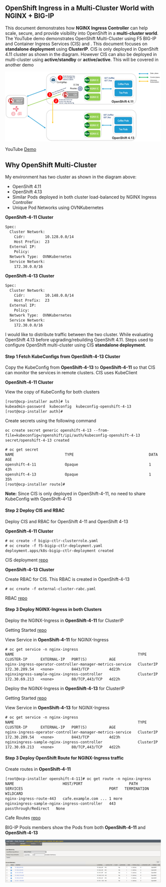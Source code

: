 ## OpenShift Ingress in a Multi-Cluster World with NGINX + BIG-IP

This document demonstrates how **NGINX Ingress Controller** can help scale, secure, and provide visibility into OpenShift in a **multi-cluster world**. The YouTube demo demonstrates OpenShift Multi-Cluster using F5 BIG-IP and Container Ingress Services (CIS) and . This document focuses on **standalone deployment** using **ClusterIP**. CIS is only deployed in OpenShift 4.11 cluster as shown in the diagram. However CIS can also be deployed in multi-cluster using **active/standby** or **active/active**. This will be covered in another demo

![architecture](https://github.com/mdditt2000/openshift-4-11/blob/main/multi-cluster-nginx/diagram/2023-08-16_11-51-42.png)


YouTube [Demo]()

## Why OpenShift Multi-Cluster

My environment has two cluster as shown in the diagram above:

* OpenShift 4.11
* OpenShift 4.13
* Similar Pods deployed in both cluster load-balanced by NGINX Ingress Controller
* Unique Pod Networks using OVNKubernetes

**OpenShift-4-11 Cluster**
```
Spec:
  Cluster Network:
    Cidr:         10.128.0.0/14
    Host Prefix:  23
  External IP:
    Policy:
  Network Type:  OVNKubernetes
  Service Network:
    172.30.0.0/16
```

**OpenShift-4-13 Cluster**
```
Spec:
  Cluster Network:
    Cidr:         10.148.0.0/14
    Host Prefix:  23
  External IP:
    Policy:
  Network Type:  OVNKubernetes
  Service Network:
    172.30.0.0/16
```

I would like to distribute traffic between the two cluster. While evaluating OpenShift 4.13 before upgrading/rebuilding OpenShift 4.11. Steps used to configure OpenShift multi-cluster using CIS **standalone deployment**.

#### Step 1 Fetch KubeConfigs from OpenShift-4-13 Cluster

Copy the KubeConfig from **OpenShift-4-13** to **OpenShift-4-11** so that CIS can monitor the services in remote clusters. CIS uses KubeClient

**OpenShift-4-11 Cluster**

View the copy of KubeConfig for both clusters

```
[root@ocp-installer auth]# ls
kubeadmin-password  kubeconfig  kubeconfig-openshift-4-13
[root@ocp-installer auth]#
```

Create secrets using the following command 

```
oc create secret generic openshift-4-13 --from-file=kubeconfig=/openshift/ipi/auth/kubeconfig-openshift-4-13
secret/openshift-4-13 created
```

```
# oc get secret
NAME                       TYPE                                  DATA   AGE
openshift-4-11             Opaque                                1      43h
openshift-4-13             Opaque                                1      35h
[root@ocp-installer route]#
```

**Note:** Since CIS is only deployed in OpenShift-4-11, no need to share KubeConfig  with OpenShift-4-13

#### Step 2 Deploy CIS and RBAC

Deploy CIS and RBAC for OpenShift 4-11 and OpenShift 4-13

**OpenShift-4-11 Cluster**

```
# oc create -f bigip-ctlr-clusterrole.yaml
# oc create -f f5-bigip-ctlr-deployment.yaml
deployment.apps/k8s-bigip-ctlr-deployment created
```
CIS deployment [repo](https://github.com/mdditt2000/openshift-4-11/blob/main/multi-cluster-nginx/openshift-4-11/cis/f5-bigip-ctlr-deployment.yaml)

**OpenShift-4-13 Cluster**

Create RBAC for CIS. This RBAC is created in OpenShift-4-13

```
# oc create -f external-cluster-rabc.yaml
```

RBAC [repo](https://github.com/mdditt2000/openshift-4-11/blob/main/multi-cluster-nginx/openshift-4-13/cis/external-cluster-rabc.yaml)

#### Step 3 Deploy NGINX-Ingress in both Clusters

Deploy the NGINX-Ingress in **OpenShift-4-11** for ClusterIP

Getting Started [repo](https://github.com/nginxinc/nginx-ingress-helm-operator#getting-started)

View Service in **OpenShift-4-11** for NGINX-Ingress

```
# oc get service -n nginx-ingress
NAME                                                        TYPE        CLUSTER-IP      EXTERNAL-IP   PORT(S)          AGE
nginx-ingress-operator-controller-manager-metrics-service   ClusterIP   172.30.209.54   <none>        8443/TCP         4d23h
nginxingress-sample-nginx-ingress-controller                ClusterIP   172.30.69.213   <none>        80/TCP,443/TCP   4d22h
```

Deploy the NGINX-Ingress in **OpenShift-4-13** for ClusterIP

Getting Started [repo](https://github.com/nginxinc/nginx-ingress-helm-operator#getting-started)

View Service in **OpenShift-4-13** for NGINX-Ingress

```
# oc get service -n nginx-ingress
NAME                                                        TYPE        CLUSTER-IP      EXTERNAL-IP   PORT(S)          AGE
nginx-ingress-operator-controller-manager-metrics-service   ClusterIP   172.30.209.54   <none>        8443/TCP         4d23h
nginxingress-sample-nginx-ingress-controller                ClusterIP   172.30.69.213   <none>        80/TCP,443/TCP   4d22h
```

#### Step 3 Deploy OpenShift Route for NGINX-Ingress traffic

Create routes in **OpenShift-4-11**

```
[root@ocp-installer openshift-4-11]# oc get route -n nginx-ingress
NAME                      HOST/PORT                     PATH   SERVICES                                       PORT   TERMINATION            WILDCARD
nginx-ingress-route-443   cafe.example.com ... 1 more          nginxingress-sample-nginx-ingress-controller   443    passthrough/Redirect   None
```

Cafe Routes [repo](https://github.com/mdditt2000/openshift-4-11/blob/main/multi-cluster-nginx/openshift-4-11/ocp-route/nginx-ingress/nginx-ingress-route-443.yaml)

BIG-IP Pools members show the Pods from both **OpenShift-4-11** and **OpenShift-4-13**

![pods](https://github.com/mdditt2000/openshift-4-11/blob/main/multi-cluster-nginx/diagram/2023-08-17_09-23-05.png)
